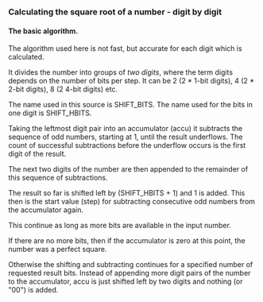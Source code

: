 ### Calculating the square root of a number - digit by digit


#### The basic algorithm.
The algorithm used here is not fast, but accurate for each digit which is calculated.

It divides the number into groups of *two digits*, where the term digits depends on
the number of bits per step. It can be 2 (2 * 1-bit digits), 4 (2 * 2-bit digits),
8 (2 4-bit digits) etc.

The name used in this source is SHIFT_BITS.
The name used for the bits in one digit is SHIFT_HBITS.

Taking the leftmost digit pair into an accumulator (accu) it subtracts the
sequence of odd numbers, starting at 1, until the result underflows.
The count of successful subtractions before the underflow occurs is the first
digit of the result.

The next two digits of the number are then appended to the remainder of this sequence
of subtractions.

The result so far is shifted left by (SHIFT_HBITS + 1) and 1 is added.
This then is the start value (step) for subtracting consecutive odd numbers
from the accumulator again.

This continue as long as more bits are available in the input number.

If there are no more bits, then if the accumulator is zero at this point,
the number was a perfect square.

Otherwise the shifting and subtracting continues for a specified number of
requested result bits. Instead of appending more digit pairs of the number to
the accumulator, accu is just shifted left by two digits and nothing (or "00")
is added.
